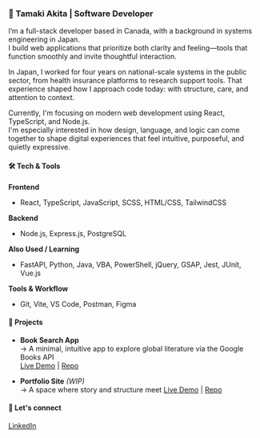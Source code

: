 ### 🌿 Tamaki Akita | Software Developer

I’m a full-stack developer based in Canada, with a background in systems engineering in Japan.  
I build web applications that prioritize both clarity and feeling—tools that function smoothly and invite thoughtful interaction.

In Japan, I worked for four years on national-scale systems in the public sector, from health insurance platforms to research support tools. That experience shaped how I approach code today: with structure, care, and attention to context.

Currently, I'm focusing on modern web development using React, TypeScript, and Node.js.  
I'm especially interested in how design, language, and logic can come together to shape digital experiences that feel intuitive, purposeful, and quietly expressive.

#### 🛠 Tech & Tools

**Frontend**  
- React, TypeScript, JavaScript, SCSS, HTML/CSS, TailwindCSS

**Backend**  
- Node.js, Express.js, PostgreSQL

**Also Used / Learning**  
- FastAPI, Python, Java, VBA, PowerShell, jQuery, GSAP, Jest, JUnit, Vue.js

**Tools & Workflow**  
- Git, Vite, VS Code, Postman, Figma

#### 🧪 Projects
- **Book Search App**  
  → A minimal, intuitive app to explore global literature via the Google Books API  
  [Live Demo](https://book-search-react-python.vercel.app/) | [Repo](https://github.com/yourname/book-search-app)

- **Portfolio Site** *(WIP)*  
  → A space where story and structure meet
  [Live Demo](portfolio-astro-two-wheat.vercel.app) | [Repo](https://github.com/tmk-a/portfolio-astro)
  
#### 🤝 Let's connect
[LinkedIn](https://www.linkedin.com/in/tamaki-akita-468675336/)
